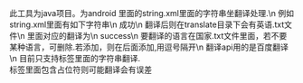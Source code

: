 此工具为java项目。为android 里面的string.xml里面的字符串坐翻译处理.\n
例如string.xml里面有如下字符串\n
<string name="success">成功</string>\n
翻译后则在translate目录下会有英语.txt文件\n
里面对应的翻译为\n
<string name="success">success</string>\n
要翻译的语言在国家.txt文件里面，若不要某种语言，可删除.若添加，则在后面添加,用逗号隔开\n
翻译api用的是百度翻译\n
目前只支持<string>标签里面的字符串翻译.<br>标签里面包含占位符则可能翻译会有误差<br>
